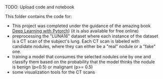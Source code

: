 TODO: Upload code and notebook

This folder contains the code for:
- This project was completed under the guidance of the amazing book [Deep Learning with Pytorch](https://www.amazon.com/Deep-Learning-PyTorch-Eli-Stevens/dp/1617295264/ref=asc_df_1617295264/?tag=hyprod-20&linkCode=df0&hvadid=459709175715&hvpos=&hvnetw=g&hvrand=10076550352694943681&hvpone=&hvptwo=&hvqmt=&hvdev=c&hvdvcmdl=&hvlocint=&hvlocphy=9033151&hvtargid=pla-671088923695&psc=1)) (it is also available for free online)
- preprocessing the "LUNA16" dataset where each instance of the dataset is a CT scan of the subject's lung. Each CT scan is labeled with candidate nodules, where they can either be a "real" nodule or a "fake" one.
- training a model that consumes the selected nodules one by one and classify them based on the probability that the model thinks the nodule is benign (p<0.5) or malignant (p>= 0.5)
- some visualization tools for the CT scans


